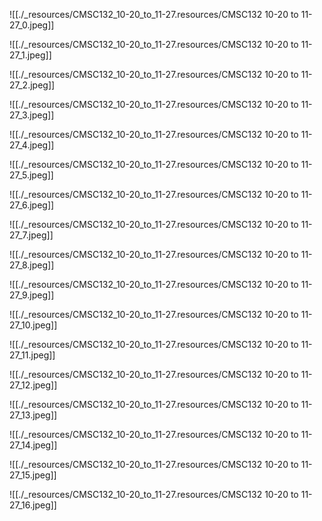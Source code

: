---
---
![[./_resources/CMSC132_10-20_to_11-27.resources/CMSC132 10-20 to 11-27_0.jpeg]]

![[./_resources/CMSC132_10-20_to_11-27.resources/CMSC132 10-20 to 11-27_1.jpeg]]

![[./_resources/CMSC132_10-20_to_11-27.resources/CMSC132 10-20 to 11-27_2.jpeg]]

![[./_resources/CMSC132_10-20_to_11-27.resources/CMSC132 10-20 to 11-27_3.jpeg]]

![[./_resources/CMSC132_10-20_to_11-27.resources/CMSC132 10-20 to 11-27_4.jpeg]]

![[./_resources/CMSC132_10-20_to_11-27.resources/CMSC132 10-20 to 11-27_5.jpeg]]

![[./_resources/CMSC132_10-20_to_11-27.resources/CMSC132 10-20 to 11-27_6.jpeg]]

![[./_resources/CMSC132_10-20_to_11-27.resources/CMSC132 10-20 to 11-27_7.jpeg]]

![[./_resources/CMSC132_10-20_to_11-27.resources/CMSC132 10-20 to 11-27_8.jpeg]]

![[./_resources/CMSC132_10-20_to_11-27.resources/CMSC132 10-20 to 11-27_9.jpeg]]

![[./_resources/CMSC132_10-20_to_11-27.resources/CMSC132 10-20 to 11-27_10.jpeg]]

![[./_resources/CMSC132_10-20_to_11-27.resources/CMSC132 10-20 to 11-27_11.jpeg]]

![[./_resources/CMSC132_10-20_to_11-27.resources/CMSC132 10-20 to 11-27_12.jpeg]]

![[./_resources/CMSC132_10-20_to_11-27.resources/CMSC132 10-20 to 11-27_13.jpeg]]

![[./_resources/CMSC132_10-20_to_11-27.resources/CMSC132 10-20 to 11-27_14.jpeg]]

![[./_resources/CMSC132_10-20_to_11-27.resources/CMSC132 10-20 to 11-27_15.jpeg]]

![[./_resources/CMSC132_10-20_to_11-27.resources/CMSC132 10-20 to 11-27_16.jpeg]]
